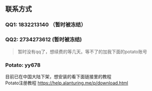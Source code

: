 ## 联系方式
### QQ1: 1832213140 （暂时被冻结）
### QQ2: 2734273612  (暂时被冻结)

> 暂时没有qq了，想续费的等几天。等不了的加我下面的potato账号

### Potato: yy678
目前已在中国大陆下架，想安装的看下面链接里的教程<br>
Potato注册教程 https://help.alanturing.me/p/download.html
